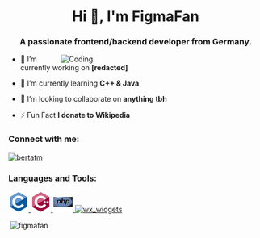 <h1 align="center">Hi 👋, I'm FigmaFan</h1>
<h3 align="center">A passionate frontend/backend developer from Germany.</h3>
<img align="right" alt="Coding" width="400" src="https://brunocapuano.files.wordpress.com/2015/10/programing-in-c.gif">

- 🔭 I’m currently working on **[redacted]**

- 🌱 I’m currently learning **C++ & Java**

- 👯 I’m looking to collaborate on **anything tbh**

- ⚡ Fun Fact **I donate to Wikipedia**

<h3 align="left">Connect with me:</h3>
<p align="left">
<a href="https://www.youtube.com/channel/UCx4IQa9fKydEeKdV6uYOP1g" target="blank"><img align="center" src="https://raw.githubusercontent.com/rahuldkjain/github-profile-readme-generator/master/src/images/icons/Social/youtube.svg" alt="bertatm" height="30" width="40" /></a>
</p>

<h3 align="left">Languages and Tools:</h3>
<p align="left"> <a href="https://www.cprogramming.com/" target="_blank" rel="noreferrer"> <img src="https://raw.githubusercontent.com/devicons/devicon/master/icons/c/c-original.svg" alt="c" width="40" height="40"/> </a> <a href="https://www.w3schools.com/cpp/" target="_blank" rel="noreferrer"> <img src="https://raw.githubusercontent.com/devicons/devicon/master/icons/cplusplus/cplusplus-original.svg" alt="cplusplus" width="40" height="40"/> </a> <a href="https://www.php.net" target="_blank" rel="noreferrer"> <img src="https://raw.githubusercontent.com/devicons/devicon/master/icons/php/php-original.svg" alt="php" width="40" height="40"/> </a> <a href="https://www.wxwidgets.org/" target="_blank" rel="noreferrer"> <img src="https://upload.wikimedia.org/wikipedia/commons/b/bb/WxWidgets.svg" alt="wx_widgets" width="40" height="40"/> </a> </p>

<p>&nbsp;<img align="center" src="https://github-readme-stats.vercel.app/api?username=figmafan&show_icons=true&locale=en" alt="figmafan" /></p>
